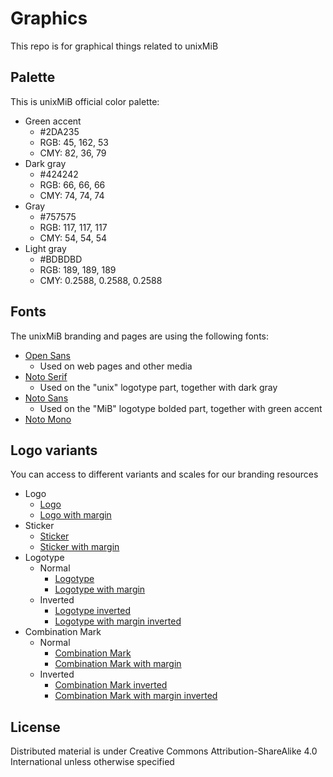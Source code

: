 # Graphics

This repo is for graphical things related to unixMiB

## Palette

This is unixMiB official color palette:

- Green accent
  - #2DA235
  - RGB: 45, 162, 53
  - CMY: 82, 36, 79
- Dark gray
  - #424242
  - RGB: 66, 66, 66
  - CMY: 74, 74, 74
- Gray
  - #757575
  - RGB: 117, 117, 117
  - CMY: 54, 54, 54
- Light gray
  - #BDBDBD
  - RGB: 189, 189, 189
  - CMY: 0.2588, 0.2588, 0.2588

## Fonts

The unixMiB branding and pages are using the following fonts:

- [Open Sans](https://fonts.google.com/specimen/Open+Sans)
  - Used on web pages and other media
- [Noto Serif](https://www.google.com/get/noto/)
  - Used on the "unix" logotype part, together with dark gray
- [Noto Sans](https://www.google.com/get/noto/)
  - Used on the "MiB" logotype bolded part, together with green accent
- [Noto Mono](https://www.fontsquirrel.com/fonts/noto-mono)

## Logo variants

You can access to different variants and scales for our branding resources

- Logo
  - [Logo](Logo)
  - [Logo with margin](Logo%20Margin)
- Sticker
  - [Sticker](Sticker)
  - [Sticker with margin](Sticker%20Margin)
- Logotype
  - Normal
    - [Logotype](Logotype)
    - [Logotype with margin](Logotype%20Margin)
  - Inverted
    - [Logotype inverted](Logotype%20Inverted)
    - [Logotype with margin inverted](Logotype%20Margin%20Inverted)
- Combination Mark
  - Normal
    - [Combination Mark](Combination%20Mark)
    - [Combination Mark with margin](Combination%20Mark)
  - Inverted
    - [Combination Mark inverted](Combination%20Mark%20Inverted)
    - [Combination Mark with margin inverted](Combination%20Mark%20Inverted)

## License

Distributed material is under Creative Commons Attribution-ShareAlike 4.0 International unless otherwise specified